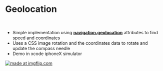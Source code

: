<h1>Geolocation </h1>
</br>
<ul>
  <li>Simple implementation using <a href="https://developer.mozilla.org/en-US/docs/Web/API/Geolocation/Using_geolocation"><strong>navigation.geolocation</strong></a> attributes to find speed and coordinates</li>
  <li>Uses a CSS image rotation and the coordinates data to rotate and update the compass needle</li>
  <li>Demo in xcode iphoneX simulator</li>
</ul>
<a href="https://imgflip.com/gif/25ypa7"><img src="https://i.imgflip.com/25ypa7.gif" title="made at imgflip.com"/></a> 
